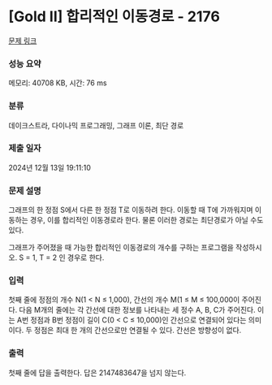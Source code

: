 # [Gold II] 합리적인 이동경로 - 2176 

[문제 링크](https://www.acmicpc.net/problem/2176) 

### 성능 요약

메모리: 40708 KB, 시간: 76 ms

### 분류

데이크스트라, 다이나믹 프로그래밍, 그래프 이론, 최단 경로

### 제출 일자

2024년 12월 13일 19:11:10

### 문제 설명

<p>그래프의 한 정점 S에서 다른 한 정점 T로 이동하려 한다. 이동할 때 T에 가까워지며 이동하는 경우, 이를 합리적인 이동경로라 한다. 물론 이러한 경로는 최단경로가 아닐 수도 있다.</p>

<p>그래프가 주어졌을 때 가능한 합리적인 이동경로의 개수를 구하는 프로그램을 작성하시오. S = 1, T = 2 인 경우로 한다.</p>

### 입력 

 <p>첫째 줄에 정점의 개수 N(1 < N ≤ 1,000), 간선의 개수 M(1 ≤ M ≤ 100,000이 주어진다. 다음 M개의 줄에는 각 간선에 대한 정보를 나타내는 세 정수 A, B, C가 주어진다. 이는 A번 정점과 B번 정점이 길이 C(0 < C ≤ 10,000)인 간선으로 연결되어 있다는 의미이다. 두 정점은 최대 한 개의 간선으로만 연결될 수 있다. 간선은 방향성이 없다.</p>

### 출력 

 <p>첫째 줄에 답을 출력한다. 답은 2147483647을 넘지 않는다.</p>

